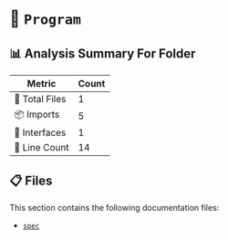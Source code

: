 # 📁 `Program`

## 📊 Analysis Summary For Folder

| Metric | Count |
|--------|-------|
| 📁 Total Files | 1 |
| 📦 Imports | 5 |
| 📐 Interfaces | 1 |
| 🔢 Line Count | 14 |


## 📋 Files

This section contains the following documentation files:

- [`spec`](./spec.md)